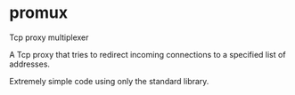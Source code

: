 # promux
Tcp proxy multiplexer  

A Tcp proxy that tries to redirect incoming connections to a specified list of addresses.  

Extremely simple code using only the standard library.  

